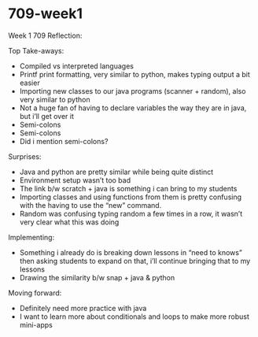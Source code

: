 # 709-week1
Week 1 709 Reflection: 

Top Take-aways: 
- Compiled vs interpreted languages
- Printf print formatting, very similar to python, makes typing output a bit easier
- Importing new classes to our java programs (scanner + random), also very similar to python
- Not a huge fan of having to declare variables the way they are in java, but i’ll get over it 
- Semi-colons
- Semi-colons
- Did i mention semi-colons?


Surprises:
- Java and python are pretty similar while being quite distinct
- Environment setup wasn’t too bad
- The link b/w scratch + java is something i can bring to my students
- Importing classes and using functions from them is pretty confusing with the having to use the “new” command.
- Random was confusing typing random a few times in a row, it wasn’t very clear what this was doing


Implementing:
- Something i already do is breaking down lessons in “need to knows” then asking students to expand on that, i’ll continue bringing that to my lessons
- Drawing the similarity b/w snap + java & python

Moving forward:
- Definitely need more practice with java
- I want to learn more about conditionals and loops to make more robust mini-apps



